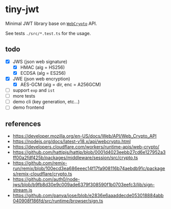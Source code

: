 # tiny-jwt

Minimal JWT library base on [`WebCrypto`](https://developer.mozilla.org/en-US/docs/Web/API/Web_Crypto_API) API.

See tests `./src/*.test.ts` for the usage.

## todo

- [x] JWS (json web signature)
  - [x] HMAC (alg = HS256)
  - [x] ECDSA (alg = ES256)
- [x] JWE (json web encryption)
  - [x] AES-GCM (alg = dir, enc = A256GCM)
- [ ] support `exp` and `ist`
- [ ] more tests
- [ ] demo cli (key generation, etc...)
- [ ] demo frontend

## references

- https://developer.mozilla.org/en-US/docs/Web/API/Web_Crypto_API
- https://nodejs.org/docs/latest-v18.x/api/webcrypto.html
- https://developers.cloudflare.com/workers/runtime-apis/web-crypto/
- https://github.com/hattipjs/hattip/blob/0001d4023eebb27cd6e127952a3ff00a2fdf425b/packages/middleware/session/src/crypto.ts
- https://github.com/remix-run/remix/blob/100ecd3ea686eeec14f17fa908116b74aebdb91c/packages/remix-cloudflare/crypto.ts
- https://github.com/auth0/node-jws/blob/b9fb8d30e9c009ade6379f308590f1b0703eefc3/lib/sign-stream.js
- https://github.com/panva/jose/blob/e2836e6aaaddecde053018884abb040908f186fd/src/runtime/browser/sign.ts
